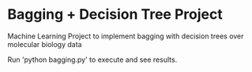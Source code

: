 # Bagging + Decision Tree Project
Machine Learning Project to implement bagging with decision trees over molecular biology data

Run 'python bagging.py' to execute and see results.